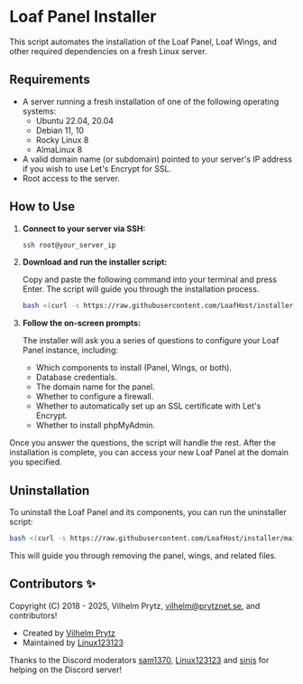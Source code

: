# Loaf Panel Installer

This script automates the installation of the Loaf Panel, Loaf Wings, and other required dependencies on a fresh Linux server.

## Requirements

- A server running a fresh installation of one of the following operating systems:
    - Ubuntu 22.04, 20.04
    - Debian 11, 10
    - Rocky Linux 8
    - AlmaLinux 8
- A valid domain name (or subdomain) pointed to your server's IP address if you wish to use Let's Encrypt for SSL.
- Root access to the server.

## How to Use

1.  **Connect to your server via SSH:**

    ```bash
    ssh root@your_server_ip
    ```

2.  **Download and run the installer script:**

    Copy and paste the following command into your terminal and press Enter. The script will guide you through the installation process.

    ```bash
    bash <(curl -s https://raw.githubusercontent.com/LoafHost/installer/main/install.sh)
    ```

3.  **Follow the on-screen prompts:**

    The installer will ask you a series of questions to configure your Loaf Panel instance, including:
    - Which components to install (Panel, Wings, or both).
    - Database credentials.
    - The domain name for the panel.
    - Whether to configure a firewall.
    - Whether to automatically set up an SSL certificate with Let's Encrypt.
    - Whether to install phpMyAdmin.

Once you answer the questions, the script will handle the rest. After the installation is complete, you can access your new Loaf Panel at the domain you specified.

## Uninstallation

To uninstall the Loaf Panel and its components, you can run the uninstaller script:

```bash
bash <(curl -s https://raw.githubusercontent.com/LoafHost/installer/main/uninstall.sh)
```

This will guide you through removing the panel, wings, and related files.

## Contributors ✨

Copyright (C) 2018 - 2025, Vilhelm Prytz, <vilhelm@prytznet.se>, and contributors!

- Created by [Vilhelm Prytz](https://github.com/vilhelmprytz)
- Maintained by [Linux123123](https://github.com/Linux123123)

Thanks to the Discord moderators [sam1370](https://github.com/sam1370), [Linux123123](https://github.com/Linux123123) and [sinjs](https://github.com/sinjs) for helping on the Discord server!
